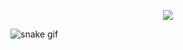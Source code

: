 <p align="center">
  <img src="https://capsule-render.vercel.app/api?type=waving&height=250&color=gradient&text=Joao%20Victor&section=header&reversal=false&textBg=false&fontColor=ffff&fontAlignY=30"/>
</p>

![snake gif](https://github.com/SEU_USUARIO/SEU_REPOSITORIO/blob/output/github-contribution-grid-snake.svg)
